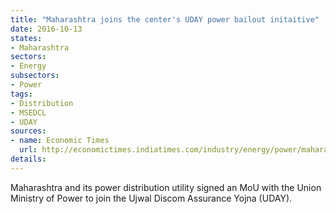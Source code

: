 ```yaml
---
title: "Maharashtra joins the center's UDAY power bailout initaitive"
date: 2016-10-13
states:
- Maharashtra
sectors:
- Energy
subsectors:
- Power
tags:
- Distribution
- MSEDCL
- UDAY
sources:
- name: Economic Times
  url: http://economictimes.indiatimes.com/industry/energy/power/maharashtra-joins-uday-discom-scheme-to-get-rs-9725-cr-benefits/articleshow/54735515.cms
details:
---
```


Maharashtra and its power distribution utility signed an MoU with the Union Ministry of Power to join the Ujwal Discom Assurance Yojna (UDAY).
